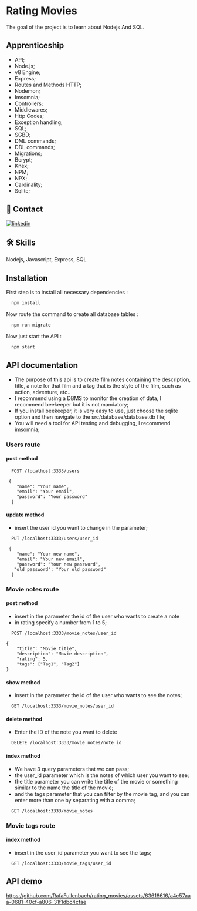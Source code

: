 # Rating Movies

The goal of the project is to learn about Nodejs And SQL.
## Apprenticeship

- API;
- Node.js;
- v8 Engine;
- Express;
- Routes and Methods HTTP;
- Nodemon;
- Imsomnia;
- Controllers;
- Middlewares;
- Http Codes;
- Exception handling;
- SQL;
- SGBD;
- DML commands;
- DDL commands;
- Migrations;
- Bcrypt;
- Knex;
- NPM;
- NPX;
- Cardinality;
- Sqlite;





## 🔗 Contact
[![linkedin](https://img.shields.io/badge/linkedin-0A66C2?style=for-the-badge&logo=linkedin&logoColor=white)](https://www.linkedin.com/in/rafael-carvalho-f%C3%BCllenbach-9b25a6148/)



## 🛠 Skills
Nodejs, Javascript, Express, SQL

## Installation

First step is to install all necessary dependencies :

```bash
  npm install
```

Now route the command to create all database tables :

```bash
  npm run migrate
```

Now just start the API :

```bash
  npm start
```
## API documentation

- The purpose of this api is to create film notes containing the description, title, a note for that film and a tag that is the style of the film, such as action, adventure, etc..
- I recommend using a DBMS to monitor the creation of data, I recommend beekeeper but it is not mandatory;
- If you install beekeeper, it is very easy to use, just choose the sqlite option and then navigate to the src/database/database.db file;
- You will need a tool for API testing and debugging, I recommend imsomnia;

### Users route

#### post method
```http
  POST /localhost:3333/users

 {
	"name": "Your name",
	"email": "Your email",
	"password": "Your password"
  }
```

#### update method

- insert the user id you want to change in the parameter;

```http
  PUT /localhost:3333/users/user_id

 {
	"name": "Your new name",
	"email": "Your new email",
	"password": "Your new password",
   "old_password": "Your old password"
  }
```

### Movie notes route

#### post method

- insert in the parameter the id of the user who wants to create a note
- in rating specify a number from 1 to 5;

```http
  POST /localhost:3333/movie_notes/user_id

{
	"title": "Movie title",
	"description": "Movie description",
	"rating": 5,
	"tags": ["Tag1", "Tag2"]
}
```

#### show method

- insert in the parameter the id of the user who wants to see the notes;

```http
  GET /localhost:3333/movie_notes/user_id
```

#### delete method

- Enter the ID of the note you want to delete

```http
  DELETE /localhost:3333/movie_notes/note_id
```

#### index method

- We have 3 query parameters that we can pass;
- the user_id parameter which is the notes of which user you want to see;
- the title parameter you can write the title of the movie or something similar to the name the title of the movie;
- and the tags parameter that you can filter by the movie tag, and you can enter more than one by separating with a comma;

```http
  GET /localhost:3333/movie_notes
```

### Movie tags route

#### index method

- insert in the user_id parameter you want to see the tags;

```http
  GET /localhost:3333/movie_tags/user_id
```



## API demo

https://github.com/RafaFullenbach/rating_movies/assets/63618616/a4c57aaa-0681-40cf-a806-31f1dbc4cfae

